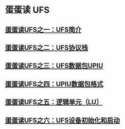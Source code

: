 # 蛋蛋读 UFS

## [蛋蛋读UFS之一：UFS简介](http://www.ssdfans.com/?p=92565)

## [蛋蛋读UFS之二：UFS协议栈](http://www.ssdfans.com/?p=92583)

## [蛋蛋读UFS之三：UFS数据包UPIU](http://www.ssdfans.com/?p=92598)

## [蛋蛋读UFS之四：UPIU数据包格式](http://www.ssdfans.com/?p=92714)

## [蛋蛋读UFS之五：逻辑单元（LU）](http://www.ssdfans.com/?p=92728)

## [蛋蛋读UFS之六：UFS设备初始化和启动](http://www.ssdfans.com/?p=92738)

## []()
